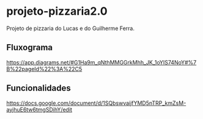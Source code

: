 # projeto-pizzaria2.0

Projeto de pizzaria do Lucas e do Guilherme Ferra.

## Fluxograma
https://app.diagrams.net/#G1Ha9m_qNthMMGGrkMhh_JK_1oYIS74NoY#%7B%22pageId%22%3A%22C5

## Funcionalidades
https://docs.google.com/document/d/1SQbswvaijfYMD5nTRP_kmZsM-ayjhuE6tw6tmgSDihY/edit
